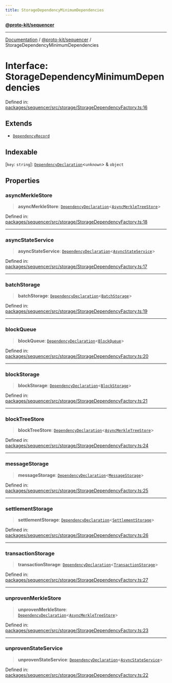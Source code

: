 ```yaml
---
title: StorageDependencyMinimumDependencies
---
```


[**@proto-kit/sequencer**](../README.md)

***

[Documentation](../../../README.md) / [@proto-kit/sequencer](../README.md) / StorageDependencyMinimumDependencies

# Interface: StorageDependencyMinimumDependencies

Defined in: [packages/sequencer/src/storage/StorageDependencyFactory.ts:16](https://github.com/proto-kit/framework/blob/b953c754e500c62f01fbbd6d09adfb2f5577269d/packages/sequencer/src/storage/StorageDependencyFactory.ts#L16)

## Extends

- [`DependencyRecord`](../../common/type-aliases/DependencyRecord.md)

## Indexable

\[`key`: `string`\]: [`DependencyDeclaration`](../../common/type-aliases/DependencyDeclaration.md)\<`unknown`\> & `object`

## Properties

### asyncMerkleStore

> **asyncMerkleStore**: [`DependencyDeclaration`](../../common/type-aliases/DependencyDeclaration.md)\<[`AsyncMerkleTreeStore`](AsyncMerkleTreeStore.md)\>

Defined in: [packages/sequencer/src/storage/StorageDependencyFactory.ts:18](https://github.com/proto-kit/framework/blob/b953c754e500c62f01fbbd6d09adfb2f5577269d/packages/sequencer/src/storage/StorageDependencyFactory.ts#L18)

***

### asyncStateService

> **asyncStateService**: [`DependencyDeclaration`](../../common/type-aliases/DependencyDeclaration.md)\<[`AsyncStateService`](AsyncStateService.md)\>

Defined in: [packages/sequencer/src/storage/StorageDependencyFactory.ts:17](https://github.com/proto-kit/framework/blob/b953c754e500c62f01fbbd6d09adfb2f5577269d/packages/sequencer/src/storage/StorageDependencyFactory.ts#L17)

***

### batchStorage

> **batchStorage**: [`DependencyDeclaration`](../../common/type-aliases/DependencyDeclaration.md)\<[`BatchStorage`](BatchStorage.md)\>

Defined in: [packages/sequencer/src/storage/StorageDependencyFactory.ts:19](https://github.com/proto-kit/framework/blob/b953c754e500c62f01fbbd6d09adfb2f5577269d/packages/sequencer/src/storage/StorageDependencyFactory.ts#L19)

***

### blockQueue

> **blockQueue**: [`DependencyDeclaration`](../../common/type-aliases/DependencyDeclaration.md)\<[`BlockQueue`](BlockQueue.md)\>

Defined in: [packages/sequencer/src/storage/StorageDependencyFactory.ts:20](https://github.com/proto-kit/framework/blob/b953c754e500c62f01fbbd6d09adfb2f5577269d/packages/sequencer/src/storage/StorageDependencyFactory.ts#L20)

***

### blockStorage

> **blockStorage**: [`DependencyDeclaration`](../../common/type-aliases/DependencyDeclaration.md)\<[`BlockStorage`](BlockStorage.md)\>

Defined in: [packages/sequencer/src/storage/StorageDependencyFactory.ts:21](https://github.com/proto-kit/framework/blob/b953c754e500c62f01fbbd6d09adfb2f5577269d/packages/sequencer/src/storage/StorageDependencyFactory.ts#L21)

***

### blockTreeStore

> **blockTreeStore**: [`DependencyDeclaration`](../../common/type-aliases/DependencyDeclaration.md)\<[`AsyncMerkleTreeStore`](AsyncMerkleTreeStore.md)\>

Defined in: [packages/sequencer/src/storage/StorageDependencyFactory.ts:24](https://github.com/proto-kit/framework/blob/b953c754e500c62f01fbbd6d09adfb2f5577269d/packages/sequencer/src/storage/StorageDependencyFactory.ts#L24)

***

### messageStorage

> **messageStorage**: [`DependencyDeclaration`](../../common/type-aliases/DependencyDeclaration.md)\<[`MessageStorage`](MessageStorage.md)\>

Defined in: [packages/sequencer/src/storage/StorageDependencyFactory.ts:25](https://github.com/proto-kit/framework/blob/b953c754e500c62f01fbbd6d09adfb2f5577269d/packages/sequencer/src/storage/StorageDependencyFactory.ts#L25)

***

### settlementStorage

> **settlementStorage**: [`DependencyDeclaration`](../../common/type-aliases/DependencyDeclaration.md)\<[`SettlementStorage`](SettlementStorage.md)\>

Defined in: [packages/sequencer/src/storage/StorageDependencyFactory.ts:26](https://github.com/proto-kit/framework/blob/b953c754e500c62f01fbbd6d09adfb2f5577269d/packages/sequencer/src/storage/StorageDependencyFactory.ts#L26)

***

### transactionStorage

> **transactionStorage**: [`DependencyDeclaration`](../../common/type-aliases/DependencyDeclaration.md)\<[`TransactionStorage`](TransactionStorage.md)\>

Defined in: [packages/sequencer/src/storage/StorageDependencyFactory.ts:27](https://github.com/proto-kit/framework/blob/b953c754e500c62f01fbbd6d09adfb2f5577269d/packages/sequencer/src/storage/StorageDependencyFactory.ts#L27)

***

### unprovenMerkleStore

> **unprovenMerkleStore**: [`DependencyDeclaration`](../../common/type-aliases/DependencyDeclaration.md)\<[`AsyncMerkleTreeStore`](AsyncMerkleTreeStore.md)\>

Defined in: [packages/sequencer/src/storage/StorageDependencyFactory.ts:23](https://github.com/proto-kit/framework/blob/b953c754e500c62f01fbbd6d09adfb2f5577269d/packages/sequencer/src/storage/StorageDependencyFactory.ts#L23)

***

### unprovenStateService

> **unprovenStateService**: [`DependencyDeclaration`](../../common/type-aliases/DependencyDeclaration.md)\<[`AsyncStateService`](AsyncStateService.md)\>

Defined in: [packages/sequencer/src/storage/StorageDependencyFactory.ts:22](https://github.com/proto-kit/framework/blob/b953c754e500c62f01fbbd6d09adfb2f5577269d/packages/sequencer/src/storage/StorageDependencyFactory.ts#L22)

